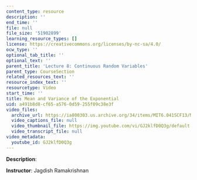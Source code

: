 ```yaml
---
content_type: resource
description: ''
end_time: ''
file: null
file_size: '51902899'
learning_resource_types: []
license: https://creativecommons.org/licenses/by-nc-sa/4.0/
ocw_type: ''
optional_tab_title: ''
optional_text: ''
parent_title: 'Lecture 8: Continuous Random Variables'
parent_type: CourseSection
related_resources_text: ''
resource_index_text: ''
resourcetype: Video
start_time: ''
title: Mean and Variance of the Exponential
uid: a491b8d8-cf65-a576-0d59-255f09c38e3f
video_files:
  archive_url: https://ia800303.us.archive.org/34/items/MIT6.041SCF13/MIT6_041SCF13_Mean__Variance_of_the_Exponential_300k.mp4
  video_captions_file: null
  video_thumbnail_file: https://img.youtube.com/vi/GJ2klfD0Q3g/default.jpg
  video_transcript_file: null
video_metadata:
  youtube_id: GJ2klfD0Q3g
---
```


**Description**:

**Instructor**: Jagdish Ramakrishnan

